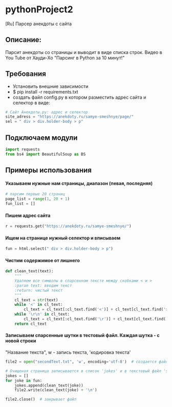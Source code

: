 # pythonProject2

[Ru] Парсер анекдоты с сайта

## Описание:

Парсит анекдоты со страницы и выводит в виде списка строк. Видео в You Tube от Хауди-Хо "Парсинг в Python за 10 минут!"

## Требования

* Установить внешние зависимости
* $ pip install -r requirements.txt
* создать файл config.py в котором разместить адрес сайта и селектор в виде:
```python
# Сайт Анекдоты.ру: адрес и селектор
site_adress = "https://anekdoty.ru/samye-smeshnye/page/"
sel = " div > div.holder-body > p"
```

## Подключаем модули

```python
import requests
from bs4 import BeautifulSoup as BS
```

## Примеры использования

#### Указываем нужные нам страницы, диапазон (певая, последняя)
```python
# парсим первые 20 страниц
page_list = range(1, 20 + 1)
fun_list = []
```
#### Пишем адрес сайта

```python
r = requests.get("https://anekdoty.ru/samye-smeshnye/")
```

#### Ищем на странице нужный селектор и вписываем

```python
fun = html.select(" div > div.holder-body > p")
```

#### Чистим содержимое от лишнего

```python
def clean_text(text):
    """
    Удаляем все символы в спарсенном тексте между скобками < и >
    :param text: вводим текст
    :return: чистый текст
    """
    cl_text = str(text)
    while '<' in cl_text:
        cl_text = cl_text[:cl_text.find('<')] + cl_text[cl_text.find('>') + 1:]
    while '\r\n' in cl_text:
        cl_text = cl_text[:cl_text.find('\r')] + cl_text[cl_text.find('\n') + 1:]
    return cl_text
```

#### Записываем спарсенные шутки в тестовый файл. Каждая шутка - с новой строки

"Название текста", w - запись текста, 'кодировка текста'

```python
file2 = open("secondText.txt", 'w', encoding='utf-8')  # создается файл, 'w' - запись файла

# Очищеная страница записывается в список 'jokes' и в текстовый файл 'secondText.txt'
jokes = []
for joke in fun:
    jokes.append(clean_text(joke))
    file2.write(clean_text(joke) + '\n')

file2.close()  # закрывает файл
```